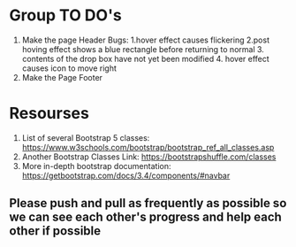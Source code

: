 # Group TO DO's 
1. Make the page Header
Bugs:
    1.hover effect causes flickering 
    2.post hoving effect shows a blue rectangle before returning to normal
    3. contents of the drop box have not yet been modified
    4. hover effect causes icon to move right
2. Make the Page Footer

# Resourses 
1. List of several Bootstrap 5 classes: https://www.w3schools.com/bootstrap/bootstrap_ref_all_classes.asp
2. Another Bootstrap Classes Link: https://bootstrapshuffle.com/classes
3. More in-depth bootstrap documentation: https://getbootstrap.com/docs/3.4/components/#navbar

## Please push and pull as frequently as possible so we can see each other's progress and help each other if possible
